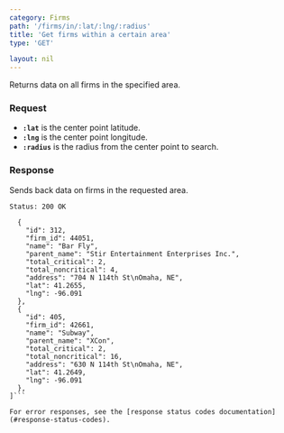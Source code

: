 ```yaml
---
category: Firms
path: '/firms/in/:lat/:lng/:radius'
title: 'Get firms within a certain area'
type: 'GET'

layout: nil
---
```


Returns data on all firms in the specified area.

### Request

* **`:lat`** is the center point latitude.
* **`:lng`** is the center point longitude.
* **`:radius`** is the radius from the center point to search.

### Response

Sends back data on firms in the requested area.

```Status: 200 OK```
```[
  {
    "id": 312,
    "firm_id": 44051,
    "name": "Bar Fly",
    "parent_name": "Stir Entertainment Enterprises Inc.",
    "total_critical": 2,
    "total_noncritical": 4,
    "address": "704 N 114th St\nOmaha, NE",
    "lat": 41.2655,
    "lng": -96.091
  },
  {
    "id": 405,
    "firm_id": 42661,
    "name": "Subway",
    "parent_name": "XCon",
    "total_critical": 2,
    "total_noncritical": 16,
    "address": "630 N 114th St\nOmaha, NE",
    "lat": 41.2649,
    "lng": -96.091
  },
]```

For error responses, see the [response status codes documentation](#response-status-codes).
